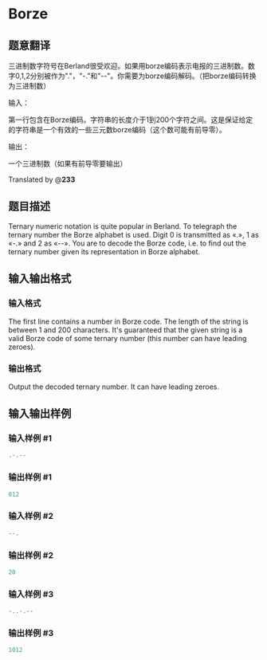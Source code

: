 # Borze

## 题意翻译

三进制数字符号在Berland很受欢迎。如果用borze编码表示电报的三进制数。数字0,1,2分别被作为"."，"-."和"--"。你需要为borze编码解码。（把borze编码转换为三进制数）

输入：

第一行包含在Borze编码。字符串的长度介于1到200个字符之间。这是保证给定的字符串是一个有效的一些三元数borze编码（这个数可能有前导零）。

输出：

一个三进制数（如果有前导零要输出）

Translated by @____233____

## 题目描述

Ternary numeric notation is quite popular in Berland. To telegraph the ternary number the Borze alphabet is used. Digit 0 is transmitted as «.», 1 as «-.» and 2 as «--». You are to decode the Borze code, i.e. to find out the ternary number given its representation in Borze alphabet.

## 输入输出格式

### 输入格式

The first line contains a number in Borze code. The length of the string is between 1 and 200 characters. It's guaranteed that the given string is a valid Borze code of some ternary number (this number can have leading zeroes).

### 输出格式

Output the decoded ternary number. It can have leading zeroes.

## 输入输出样例

### 输入样例 #1

```cpp
.-.--

```
### 输出样例 #1

```cpp
012
```


### 输入样例 #2

```cpp
--.

```
### 输出样例 #2

```cpp
20
```


### 输入样例 #3

```cpp
-..-.--

```
### 输出样例 #3

```cpp
1012
```


